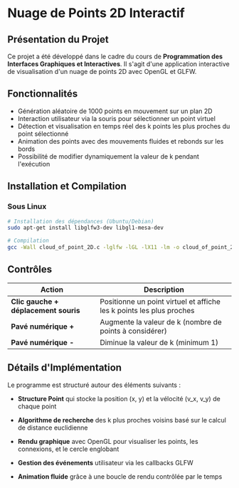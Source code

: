 # Nuage de Points 2D Interactif

## Présentation du Projet

Ce projet a été développé dans le cadre du cours de **Programmation des Interfaces Graphiques et Interactives**. Il s'agit d'une application interactive de visualisation d'un nuage de points 2D avec OpenGL et GLFW.

## Fonctionnalités

- Génération aléatoire de 1000 points en mouvement sur un plan 2D
- Interaction utilisateur via la souris pour sélectionner un point virtuel
- Détection et visualisation en temps réel des k points les plus proches du point sélectionné
- Animation des points avec des mouvements fluides et rebonds sur les bords
- Possibilité de modifier dynamiquement la valeur de k pendant l'exécution

## Installation et Compilation

### Sous Linux

```bash
# Installation des dépendances (Ubuntu/Debian)
sudo apt-get install libglfw3-dev libgl1-mesa-dev

# Compilation
gcc -Wall cloud_of_point_2D.c -lglfw -lGL -lX11 -lm -o cloud_of_point_2D
```

## Contrôles

| Action | Description |
|--------|-------------|
| **Clic gauche + déplacement souris** | Positionne un point virtuel et affiche les k points les plus proches |
| **Pavé numérique +** | Augmente la valeur de k (nombre de points à considérer) |
| **Pavé numérique -** | Diminue la valeur de k (minimum 1) |

## Détails d'Implémentation

Le programme est structuré autour des éléments suivants :

- **Structure Point** qui stocke la position (x, y) et la vélocité (v_x, v_y) de chaque point
- **Algorithme de recherche** des k plus proches voisins basé sur le calcul de distance euclidienne
- **Rendu graphique** avec OpenGL pour visualiser les points, les connexions, et le cercle englobant
- **Gestion des événements** utilisateur via les callbacks GLFW

- **Animation fluide** grâce à une boucle de rendu contrôlée par le temps
